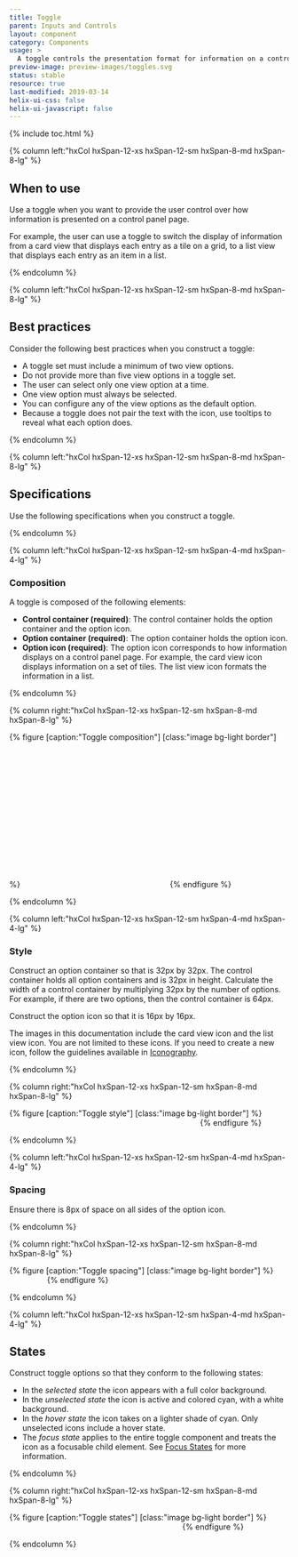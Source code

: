 ```yaml
---
title: Toggle
parent: Inputs and Controls
layout: component
category: Components
usage: >
  A toggle controls the presentation format for information on a control panel page.
preview-image: preview-images/toggles.svg
status: stable
resource: true
last-modified: 2019-03-14
helix-ui-css: false
helix-ui-javascript: false
---
```


{% include toc.html %}

<section class="static-section" markdown="1">

<div class="hxRow"  markdown="1">

{% column left:"hxCol hxSpan-12-xs hxSpan-12-sm hxSpan-8-md hxSpan-8-lg" %}

## When to use

Use a toggle when you want to provide the user control over how information is presented on a control panel page.

For example, the user can use a toggle to switch the display of information from a card view that displays each entry as a tile on a grid, to a list view that displays each entry as an item in a list.

{% endcolumn %}

</div>

</section>

<section class="static-section" markdown="1">

<div class="hxRow"  markdown="1">

{% column left:"hxCol hxSpan-12-xs hxSpan-12-sm hxSpan-8-md hxSpan-8-lg" %}

## Best practices

Consider the following best practices when you construct a toggle:

- A toggle set must include a minimum of two view options.
- Do not provide more than five view options in a toggle set.
- The user can select only one view option at a time.
- One view option must always be selected.
- You can configure any of the view options as the default option.
- Because a toggle does not pair the text with the icon, use tooltips to reveal what each option does.

{% endcolumn %}

</div>

</section>

<section class="static-section" markdown="1">

<div class="hxRow"  markdown="1">

{% column left:"hxCol hxSpan-12-xs hxSpan-12-sm hxSpan-8-md hxSpan-8-lg" %}

## Specifications

Use the following specifications when you construct a toggle.

{% endcolumn %}

</div>

</section>

<section class="static-section" markdown="1">

<div class="hxRow"  markdown="1">

{% column left:"hxCol hxSpan-12-xs hxSpan-12-sm hxSpan-4-md hxSpan-4-lg" %}

### Composition

A toggle is composed of the following elements:

- **Control container (required)**: The control container holds the option container and the option icon.
- **Option container (required)**: The option container holds the option icon.
- **Option icon (required)**: The option icon corresponds to how information displays on a control panel page. For example, the card view icon displays information on a set of tiles. The list view icon formats the information in a list.

{% endcolumn %}

{% column right:"hxCol hxSpan-12-xs hxSpan-12-sm hxSpan-8-md hxSpan-8-lg" %}

{% figure [caption:"Toggle composition"] [class:"image bg-light border"] %}
<embed src="{{site.url}}/assets/images/components/inputs-and-controls/toggle/toggle_composition.png" width="262px"/>
{% endfigure %}

{% endcolumn %}

</div>

</section>

<section class="static-section" markdown="1">

<div class="hxRow"  markdown="1">

{% column left:"hxCol hxSpan-12-xs hxSpan-12-sm hxSpan-4-md hxSpan-4-lg" %}

### Style

Construct an option container so that is 32px by 32px. The control container holds all option containers and is 32px in height. Calculate the width of a control container by multiplying 32px by the number of options. For example, if there are two options, then the control container is 64px.

Construct the option icon so that it is 16px by 16px.

The images in this documentation include the card view icon and the list view icon. You are not limited to these icons. If you need to create a new icon, follow the guidelines available in [Iconography]({{site.baseurl}}/style/iconography.html#icon-construction).

{% endcolumn %}

{% column right:"hxCol hxSpan-12-xs hxSpan-12-sm hxSpan-8-md hxSpan-8-lg" %}

{% figure [caption:"Toggle style"] [class:"image bg-light border"] %}
<embed src="{{site.url}}/assets/images/components/inputs-and-controls/toggle/toggle_style.png" width="340px"/>
{% endfigure %}

{% endcolumn %}

</div>

</section>

<section class="static-section" markdown="1">

<div class="hxRow"  markdown="1">

{% column left:"hxCol hxSpan-12-xs hxSpan-12-sm hxSpan-4-md hxSpan-4-lg" %}

### Spacing

Ensure there is 8px of space on all sides of the option icon.

{% endcolumn %}

{% column right:"hxCol hxSpan-12-xs hxSpan-12-sm hxSpan-8-md hxSpan-8-lg" %}

{% figure [caption:"Toggle spacing"] [class:"image bg-light border"] %}
<embed src="{{site.url}}/assets/images/components/inputs-and-controls/toggle/toggle_spacing.png" width="64px"/>
{% endfigure %}

{% endcolumn %}

</div>

</section>

<section class="static-section" markdown="1">

<div class="hxRow"  markdown="1">

{% column left:"hxCol hxSpan-12-xs hxSpan-12-sm hxSpan-4-md hxSpan-4-lg" %}

## States

Construct toggle options so that they conform to the following states:

- In the *selected state* the icon appears with a full color background.
- In the *unselected state* the icon is active and colored cyan, with a white background.
- In the *hover state* the icon takes on a lighter shade of cyan. Only unselected icons include a hover state.
- The *focus state* applies to the entire toggle component and treats the icon as a focusable child element. See [Focus States]({{site.baseurl}}/style/focus-states.html#focusable-child-elements) for more information.

{% endcolumn %}

{% column right:"hxCol hxSpan-12-xs hxSpan-12-sm hxSpan-8-md hxSpan-8-lg" %}

{% figure [caption:"Toggle states"] [class:"image bg-light border"] %}
<embed src="{{site.url}}/assets/images/components/inputs-and-controls/toggle/toggle_states.png" width="308px"/>
{% endfigure %}

{% endcolumn %}

</div>

</section>
